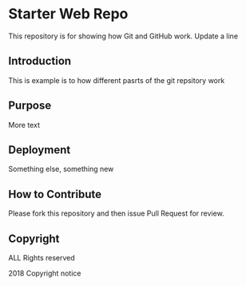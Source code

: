 # Starter Web Repo

This repository is for showing how Git and GitHub work. Update a line
## Introduction
This is example is to how different pasrts of the git repsitory work
## Purpose
More text
## Deployment
Something else, something new
## How to Contribute
Please fork this repository and then issue Pull Request for review.
## Copyright
ALL Rights reserved

2018 Copyright notice